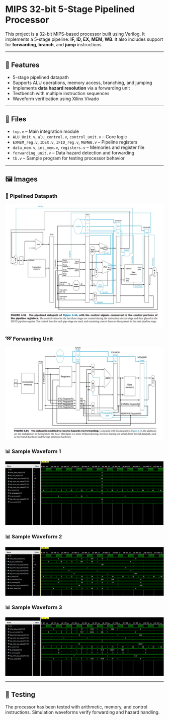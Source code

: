 # MIPS 32-bit 5-Stage Pipelined Processor

This project is a 32-bit MIPS-based processor built using Verilog. It implements a 5-stage pipeline: **IF, ID, EX, MEM, WB**. It also includes support for **forwarding**, **branch**, and **jump** instructions.

---

## 🚀 Features

- 5-stage pipelined datapath
- Supports ALU operations, memory access, branching, and jumping
- Implements **data hazard resolution** via a forwarding unit
- Testbench with multiple instruction sequences
- Waveform verification using Xilinx Vivado

---

## 🧩 Files

- `top.v` – Main integration module
- `ALU_Unit.v`, `alu_control.v`, `control_unit.v` – Core logic
- `EXMEM_reg.v`, `IDEX.v`, `IFID_reg.v`, `MEMWB.v` – Pipeline registers
- `data_mem.v`, `ins_mem.v`, `registers.v` – Memories and register file
- `forwarding_unit.v` – Data hazard detection and forwarding
- `tb.v` – Sample program for testing processor behavior

---

## 🖼️ Images

### 🔧 Pipelined Datapath
![Datapath](assets/datapath_pipeline.jpg)

### ➿ Forwarding Unit
![Forwarding](assets/fwd_unit.jpg)

### 📊 Sample Waveform 1
![Waveform 1](assets/waveform1.png)

### 📊 Sample Waveform 2
![Waveform 2](assets/waveform2.png)

### 📊 Sample Waveform 3
![Waveform 3](assets/waveform3.png)

---

## 🧪 Testing

The processor has been tested with arithmetic, memory, and control instructions. Simulation waveforms verify forwarding and hazard handling.



